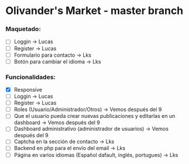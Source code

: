 # Olivander's Market - master branch

### Maquetado:
- [ ] Loggin -> Lucas
- [ ] Register -> Lucas
- [ ] Formulario para contacto -> Lks
- [ ] Botón para cambiar el idioma -> Lks

### Funcionalidades:
- [X] Responsive
- [ ] Loggin -> Lucas
- [ ] Register -> Lucas
- [ ] Roles (Usuario/Administrador/Otros) -> Vemos después del 9
- [ ] Que el usuario pueda crear nuevas publicaciones y editarlas en un dashboard -> Vemos después del 9
- [ ] Dashboard administrativo (administrador de usuarios) -> Vemos después del 9
- [ ] Captcha en la sección de contacto -> Lks
- [ ] Backend en php para el envío del email -> Lks
- [ ] Página en varios idiomas (Español dafault, inglés, portugues) -> Lks